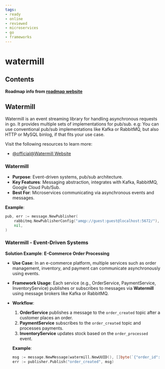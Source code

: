 ```yaml
---
tags:
- ready
- online
- reviewed
- microservices
- go
- frameworks
---
```


# watermill

## Contents

__Roadmap info from [roadmap website](https://roadmap.sh/golang/go-microservices/watermill)__

## Watermill

Watermill is an event streaming library for handling asynchronous requests in go. It provides multiple sets of implementations for pub/sub.
e.g: You can use conventional pub/sub implementations like Kafka or RabbitMQ, but also HTTP or MySQL binlog, if that fits your use case.

Visit the following resources to learn more:

- [@official@Watermill Website](https://watermill.io/)

### __Watermill__

- __Purpose__: Event-driven systems, pub/sub architecture.
- __Key Features__: Messaging abstraction, integrates with Kafka, RabbitMQ, Google Cloud Pub/Sub.
- __Best For__: Microservices communicating via asynchronous events and messages.

__Example__:

```go
pub, err := message.NewPublisher(
    rabbitmq.NewPublisherConfig("amqp://guest:guest@localhost:5672/"),
    nil,
)
```

### __Watermill__ - Event-Driven Systems

   __Solution Example__: __E-Commerce Order Processing__

- __Use Case__: In an e-commerce platform, multiple services such as order management, inventory, and payment can communicate asynchronously using events.
- __Framework Usage__: Each service (e.g., OrderService, PaymentService, InventoryService) publishes or subscribes to messages via __Watermill__ using message brokers like Kafka or RabbitMQ.
- __Workflow__:
     1. __OrderService__ publishes a message to the `order_created` topic after a customer places an order.
     2. __PaymentService__ subscribes to the `order_created` topic and processes payments.
     3. __InventoryService__ updates stock based on the `order_processed` event.

   __Example__:

   ```go
   msg := message.NewMessage(watermill.NewUUID(), []byte(`{"order_id":123}`))
   err := publisher.Publish("order_created", msg)
   ```
